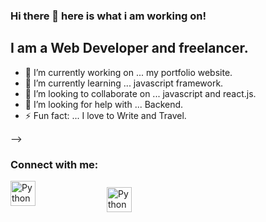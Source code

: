 ### Hi there 👋 here is what i am working on!

## I am a Web Developer and freelancer.

- 🔭 I’m currently working on ... my portfolio website.
- 🌱 I’m currently learning ... javascript framework.
- 👯 I’m looking to collaborate on ... javascript and react.js.
- 🤔 I’m looking for help with ... Backend.
- ⚡ Fun fact: ... I love to Write and Travel.

-->
### Connect with me:

<p align="left">
 <a href="https://www.linkedin.com/in/deepakkandpal0123/" target="_blank"> <img src="https://cdn.jsdelivr.net/npm/simple-icons@v3/icons/linkedin.svg" alt="Python" height="40" style="margin-right:100px"></a>
 <a href="mailto:deepakkandpal0123@gmail.com" target="_blank"> <img src="https://cdn.jsdelivr.net/npm/simple-icons@v3/icons/gmail.svg" alt="Python" height="40" style="vertical-align:top; margin:10px"></a>
</p>

<br />

